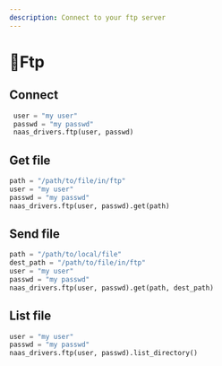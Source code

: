 ```yaml
---
description: Connect to your ftp server
---
```


# 📂Ftp

## Connect

```python
 user = "my user"
 passwd = "my passwd"
 naas_drivers.ftp(user, passwd)
```

## Get file

```python
path = "/path/to/file/in/ftp"
user = "my user"
passwd = "my passwd"
naas_drivers.ftp(user, passwd).get(path)
```

## Send file

```python
path = "/path/to/local/file"
dest_path = "/path/to/file/in/ftp"
user = "my user"
passwd = "my passwd"
naas_drivers.ftp(user, passwd).get(path, dest_path)
```

## List file

```python
user = "my user"
passwd = "my passwd"
naas_drivers.ftp(user, passwd).list_directory()
```

